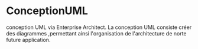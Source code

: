 # ConceptionUML
conception UML via Enterprise Architect.
La conception UML consiste créer des diagrammes ,permettant ainsi l'organisation de l'architecture de norte future application.

